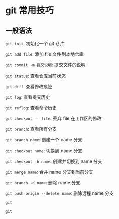 # git 常用技巧

## 一般语法

`git init`: 初始化一个 git 仓库

`git add file`: 添加 file 文件到本地仓库

`git commit -m 提交说明`: 提交文件的说明

`git status`: 查看仓库当前状态

`git diff`: 查看修改痕迹

`git log`: 查看提交历史

`git reflog`: 查看命令历史

`git checkout -- file`: 丢弃 file 在工作区的修改

`git branch`: 查看所有分支

`git branch name`: 创建一个 name 分支

`git checkout name`: 切换到 name 分支

`git checkout -b name`: 创建并切换到 name 分支

`git merge name`: 合并 name 分支到当前分支

`git branch -d name`: 删除 name 分支

`git push origin --delete name`: 删除远程 name 分支

`git `

`git `
